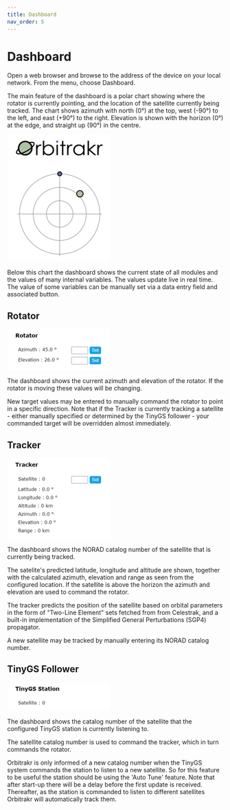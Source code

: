 ```yaml
---
title: Dashboard
nav_order: 5
---
```


# Dashboard

Open a web browser and browse to the address of the device on your local network. From the menu, choose Dashboard.

The main feature of the dashboard is a polar chart showing where the rotator is currently pointing, and the location of the satellite currently being tracked. The chart shows azimuth with north (0°) at the top, west (-90°) to the left, and east (+90°) to the right. Elevation is shown with the horizon (0°) at the edge, and straight up (90°) in the centre.

![Polar Chart on the Dashboard](img/dashboard-chart.png)

Below this chart the dashboard shows the current state of all modules and the values of many internal variables. The values update live in real time. The value of some variables can be manually set via a data entry field and associated button.

## Rotator

![Rotator on the Dashboard](img/dashboard-rotator.png)

The dashboard shows the current azimuth and elevation of the rotator. If the rotator is moving these values will be changing.

New target values may be entered to manually command the rotator to point in a specific direction. Note that if the Tracker is currently tracking a satellite - either manually specified or determined by the TinyGS follower - your commanded target will be overridden almost immediately.

## Tracker

![Tracker on the Dashboard](img/dashboard-tracker.png)

The dashboard shows the NORAD catalog number of the satellite that is currently being tracked.

The satelite's predicted latitude, longitude and altitude are shown, together with the calculated azimuth, elevation and range as seen from the configured location. If the satellite is above the horizon the azimuth and elevation are used to command the rotator.

The tracker predicts the position of the satellite based on orbital parameters in the form of "Two-Line Element" sets fetched from from Celestrak, and a built-in implementation of the Simplified General Perturbations (SGP4) propagator.

A new satellite may be tracked by manually entering its NORAD catalog number.

## TinyGS Follower

![TinyGS on the Dashboard](img/dashboard-tinygs.png)

The dashboard shows the catalog number of the satellite that the configured TinyGS station is currently listening to.

The satellite catalog number is used to command the tracker, which in turn commands the rotator.

Orbitrakr is only informed of a new catalog number when the TinyGS system commands the station to listen to a new satellite. So for this feature to be useful the station should be using the 'Auto Tune' feature. Note that after start-up there will be a delay before the first update is received. Thereafter, as the station is commanded to listen to different satellites Orbitrakr will automatically track them.

